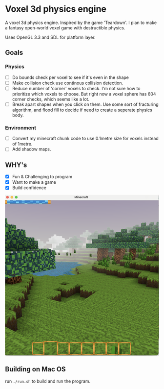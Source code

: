 # Voxel 3d physics engine 

A voxel 3d physics engine. Inspired by the game 'Teardown'. I plan to make a fantasy open-world voxel game with destructible physics.  

Uses OpenGL 3.3 and SDL for platform layer.

## Goals
### Physics
- [ ] Do bounds check per voxel to see if it's even in the shape
- [ ] Make collision check use continous collision detection.
- [ ] Reduce number of 'corner' voxels to check. I'm not sure how to prioritize which voxels to choose. But right now a voxel sphere has 604 corner checks, which seems like a lot. 
- [ ] Break apart shapes when you click on them. Use some sort of fracturing algorithm, and flood fill to decide if need to create a seperate physics body. 

### Environment
- [ ] Convert my minecraft chunk code to use 0.1metre size for voxels instead of 1metre. 
- [ ] Add shadow maps. 
    
## WHY's
- [x] Fun & Challenging to program
- [x] Want to make a game
- [x] Build confidence

![](screenshot2.png) 

## Building on Mac OS
run ```./run.sh``` to build and run the program. 

